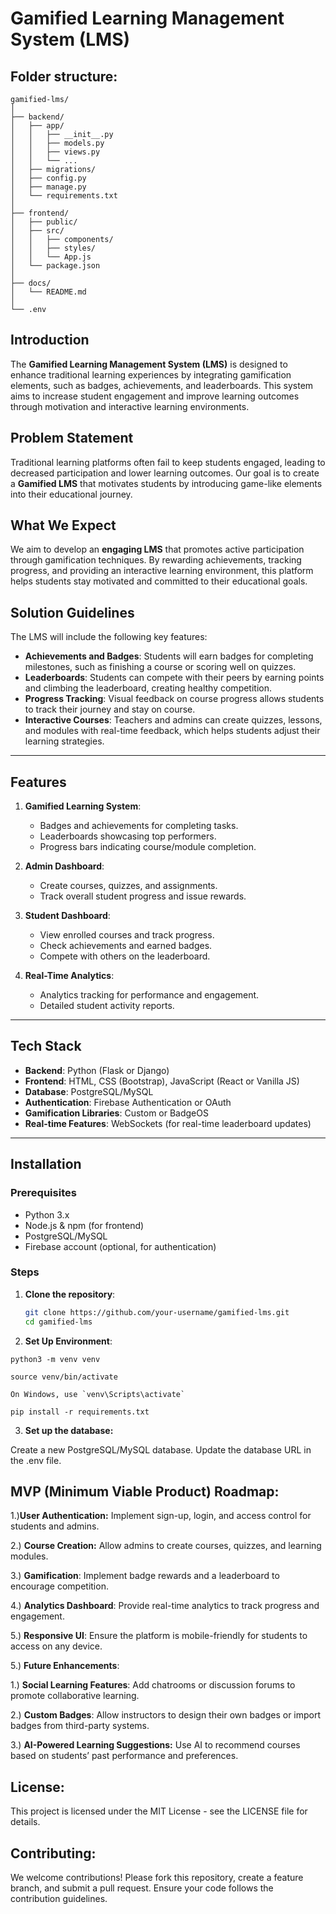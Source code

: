 # Gamified Learning Management System (LMS)



## Folder structure:

```
gamified-lms/
│
├── backend/
│   ├── app/
│   │   ├── __init__.py
│   │   ├── models.py
│   │   ├── views.py
│   │   └── ...
│   ├── migrations/
│   ├── config.py
│   ├── manage.py
│   └── requirements.txt
│
├── frontend/
│   ├── public/
│   ├── src/
│   │   ├── components/
│   │   ├── styles/
│   │   └── App.js
│   └── package.json
│
├── docs/
│   └── README.md
│
└── .env
```

## Introduction

The **Gamified Learning Management System (LMS)** is designed to enhance traditional learning experiences by integrating gamification elements, such as badges, achievements, and leaderboards. This system aims to increase student engagement and improve learning outcomes through motivation and interactive learning environments.

## Problem Statement

Traditional learning platforms often fail to keep students engaged, leading to decreased participation and lower learning outcomes. Our goal is to create a **Gamified LMS** that motivates students by introducing game-like elements into their educational journey.

## What We Expect

We aim to develop an **engaging LMS** that promotes active participation through gamification techniques. By rewarding achievements, tracking progress, and providing an interactive learning environment, this platform helps students stay motivated and committed to their educational goals.

## Solution Guidelines

The LMS will include the following key features:
- **Achievements and Badges**: Students will earn badges for completing milestones, such as finishing a course or scoring well on quizzes.
- **Leaderboards**: Students can compete with their peers by earning points and climbing the leaderboard, creating healthy competition.
- **Progress Tracking**: Visual feedback on course progress allows students to track their journey and stay on course.
- **Interactive Courses**: Teachers and admins can create quizzes, lessons, and modules with real-time feedback, which helps students adjust their learning strategies.

---

## Features

1. **Gamified Learning System**:
    - Badges and achievements for completing tasks.
    - Leaderboards showcasing top performers.
    - Progress bars indicating course/module completion.

2. **Admin Dashboard**:
    - Create courses, quizzes, and assignments.
    - Track overall student progress and issue rewards.

3. **Student Dashboard**:
    - View enrolled courses and track progress.
    - Check achievements and earned badges.
    - Compete with others on the leaderboard.

4. **Real-Time Analytics**:
    - Analytics tracking for performance and engagement.
    - Detailed student activity reports.
    
---

## Tech Stack

- **Backend**: Python (Flask or Django)
- **Frontend**: HTML, CSS (Bootstrap), JavaScript (React or Vanilla JS)
- **Database**: PostgreSQL/MySQL
- **Authentication**: Firebase Authentication or OAuth
- **Gamification Libraries**: Custom or BadgeOS
- **Real-time Features**: WebSockets (for real-time leaderboard updates)

---

## Installation

### Prerequisites
- Python 3.x
- Node.js & npm (for frontend)
- PostgreSQL/MySQL
- Firebase account (optional, for authentication)

### Steps

1. **Clone the repository**:
   ```bash
   git clone https://github.com/your-username/gamified-lms.git
   cd gamified-lms
   ```


2. **Set Up Environment**:

```
python3 -m venv venv

```

```
source venv/bin/activate   

```

```
On Windows, use `venv\Scripts\activate`

```

```
pip install -r requirements.txt

```


3. **Set up the database:**


Create a new PostgreSQL/MySQL database.
Update the database URL in the .env file.


## **MVP (Minimum Viable Product) Roadmap:**

1.)**User Authentication:** Implement sign-up, login, and access control for students and admins.

2.) **Course Creation:** Allow admins to create courses, quizzes, and learning modules.

3.) **Gamification**: Implement badge rewards and a leaderboard to encourage competition.

4.) **Analytics Dashboard**: Provide real-time analytics to track progress and engagement.

5.) **Responsive UI**: Ensure the platform is mobile-friendly for students to access on any device.


5.)  **Future Enhancements**:

1.) **Social Learning Features**: Add chatrooms or discussion forums to promote collaborative learning.

2.) **Custom Badges**: Allow instructors to design their own badges or import badges from third-party systems.

3.) **AI-Powered Learning Suggestions:** Use AI to recommend courses based on students’ past performance and preferences.


## License:

This project is licensed under the MIT License - see the LICENSE file for details.

## Contributing:

We welcome contributions! Please fork this repository, create a feature branch, and submit a pull request. Ensure your code follows the contribution guidelines.

